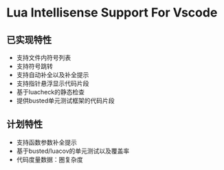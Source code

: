 # Lua Intellisense Support For Vscode

## 已实现特性

* 支持文件内符号列表
* 支持符号跳转
* 支持自动补全以及补全提示
* 支持指针悬浮显示代码片段
* 基于luacheck的静态检查
* 提供busted单元测试框架的代码片段

## 计划特性

* 支持函数参数补全提示
* 基于busted/luacov的单元测试以及覆盖率
* 代码度量数据：圈复杂度